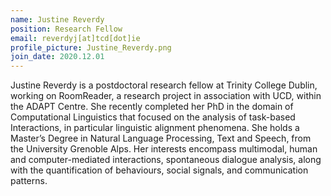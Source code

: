 ```yaml
---
name: Justine Reverdy
position: Research Fellow
email: reverdyj[at]tcd[dot]ie
profile_picture: Justine_Reverdy.png
join_date: 2020.12.01
---
```


Justine Reverdy is a postdoctoral research fellow at Trinity College Dublin,
working on RoomReader, a research project in association with UCD, within the
ADAPT Centre. She recently completed her PhD in the domain of Computational
Linguistics that focused on the analysis of task-based Interactions, in
particular linguistic alignment phenomena. She holds a Master’s Degree in
Natural Language Processing, Text and Speech, from the University Grenoble Alps.
Her interests encompass multimodal, human and computer-mediated interactions,
spontaneous dialogue analysis, along with the quantification of behaviours,
social signals, and communication patterns. 
